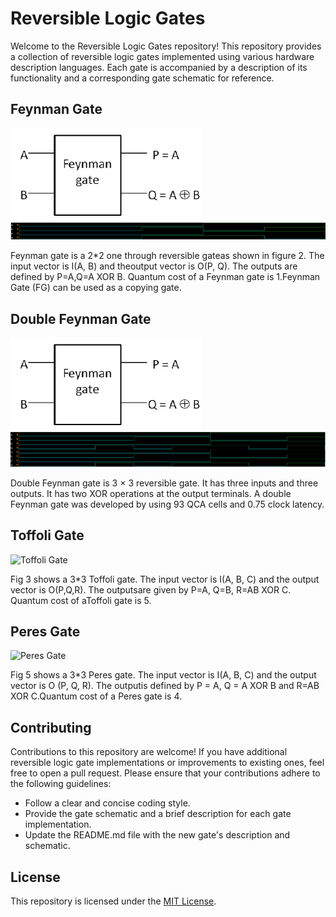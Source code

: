# Reversible Logic Gates

Welcome to the Reversible Logic Gates repository! This repository provides a collection of reversible logic gates implemented using various hardware description languages. Each gate is accompanied by a description of its functionality and a corresponding gate schematic for reference.

## Feynman Gate
![Feynman Gate](Feyman%20Gate/Feynman-gate.png) ![Feynman Gate Waveform](Feyman%20Gate/Feyman%20Gate%20input%20and%20output%20wave.png)

Feynman gate is a 2*2 one through reversible gateas shown in figure 2. The input vector is I(A, B) and theoutput vector is O(P, Q). The outputs are defined by P=A,Q=A XOR B. Quantum cost of a Feynman gate is 1.Feynman Gate (FG) can be used as a copying gate.

## Double Feynman Gate
![Double Feynman Gate](Feyman%20Gate/Feynman-gate.png) ![Double Feynman Gate Waveform](Double%20Feyman%20Gate/Double%20Feyman%20Gate%20Input%20and%20output%20wave.png)

Double Feynman gate is 3 × 3 reversible gate. It has three inputs and three outputs. It has two XOR operations at the output terminals. A double Feynman gate was developed by using 93 QCA cells and 0.75 clock latency.

## Toffoli Gate
![Toffoli Gate](gate_3.png)

Fig 3 shows a 3*3 Toffoli gate. The input vector is I(A, B, C) and the output vector is O(P,Q,R). The outputsare given by P=A, Q=B, R=AB XOR C. Quantum cost of aToffoli gate is 5.

## Peres Gate
![Peres Gate](gate_4.png)

Fig 5 shows a 3*3 Peres gate. The input vector is I(A, B, C) and the output vector is O (P, Q, R). The outputis defined by P = A, Q = A XOR B and R=AB XOR C.Quantum cost of a Peres gate is 4.

## Contributing

Contributions to this repository are welcome! If you have additional reversible logic gate implementations or improvements to existing ones, feel free to open a pull request. Please ensure that your contributions adhere to the following guidelines:

- Follow a clear and concise coding style.
- Provide the gate schematic and a brief description for each gate implementation.
- Update the README.md file with the new gate's description and schematic.

## License

This repository is licensed under the [MIT License](LICENSE).
